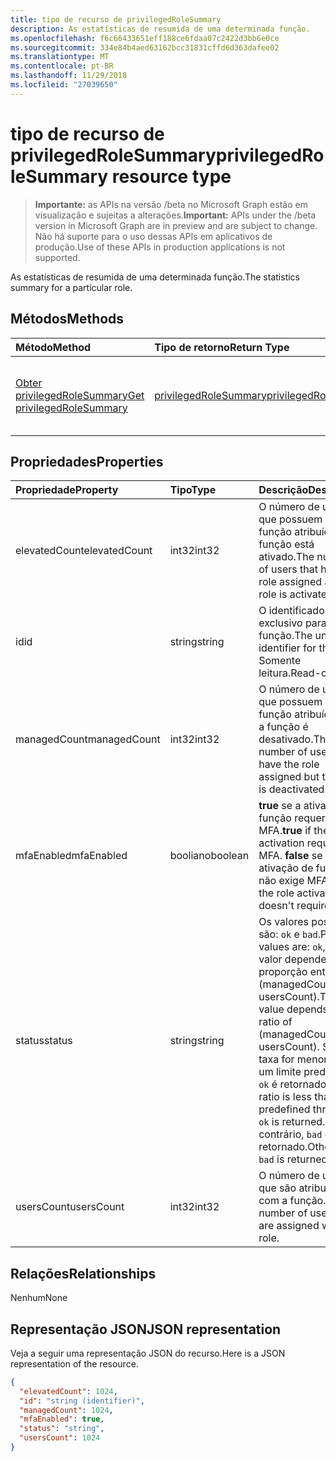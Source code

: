 ```yaml
---
title: tipo de recurso de privilegedRoleSummary
description: As estatísticas de resumida de uma determinada função.
ms.openlocfilehash: f6c66433651eff188ce6fdaa07c2422d3bb6e0ce
ms.sourcegitcommit: 334e84b4aed63162bcc31831cffd6d363dafee02
ms.translationtype: MT
ms.contentlocale: pt-BR
ms.lasthandoff: 11/29/2018
ms.locfileid: "27039650"
---
```

# <a name="privilegedrolesummary-resource-type"></a><span data-ttu-id="3c67b-103">tipo de recurso de privilegedRoleSummary</span><span class="sxs-lookup"><span data-stu-id="3c67b-103">privilegedRoleSummary resource type</span></span>

> <span data-ttu-id="3c67b-104">**Importante:** as APIs na versão /beta no Microsoft Graph estão em visualização e sujeitas a alterações.</span><span class="sxs-lookup"><span data-stu-id="3c67b-104">**Important:** APIs under the /beta version in Microsoft Graph are in preview and are subject to change.</span></span> <span data-ttu-id="3c67b-105">Não há suporte para o uso dessas APIs em aplicativos de produção.</span><span class="sxs-lookup"><span data-stu-id="3c67b-105">Use of these APIs in production applications is not supported.</span></span>

<span data-ttu-id="3c67b-106">As estatísticas de resumida de uma determinada função.</span><span class="sxs-lookup"><span data-stu-id="3c67b-106">The statistics summary for a particular role.</span></span>


## <a name="methods"></a><span data-ttu-id="3c67b-107">Métodos</span><span class="sxs-lookup"><span data-stu-id="3c67b-107">Methods</span></span>

| <span data-ttu-id="3c67b-108">Método</span><span class="sxs-lookup"><span data-stu-id="3c67b-108">Method</span></span>           | <span data-ttu-id="3c67b-109">Tipo de retorno</span><span class="sxs-lookup"><span data-stu-id="3c67b-109">Return Type</span></span>    |<span data-ttu-id="3c67b-110">Descrição</span><span class="sxs-lookup"><span data-stu-id="3c67b-110">Description</span></span>|
|:---------------|:--------|:----------|
|[<span data-ttu-id="3c67b-111">Obter privilegedRoleSummary</span><span class="sxs-lookup"><span data-stu-id="3c67b-111">Get privilegedRoleSummary</span></span>](../api/privilegedrolesummary-get.md) | [<span data-ttu-id="3c67b-112">privilegedRoleSummary</span><span class="sxs-lookup"><span data-stu-id="3c67b-112">privilegedRoleSummary</span></span>](privilegedrolesummary.md) |<span data-ttu-id="3c67b-113">Leia as propriedades e os relacionamentos do objeto privilegedRoleSummary.</span><span class="sxs-lookup"><span data-stu-id="3c67b-113">Read properties and relationships of privilegedRoleSummary object.</span></span>|

## <a name="properties"></a><span data-ttu-id="3c67b-114">Propriedades</span><span class="sxs-lookup"><span data-stu-id="3c67b-114">Properties</span></span>
| <span data-ttu-id="3c67b-115">Propriedade</span><span class="sxs-lookup"><span data-stu-id="3c67b-115">Property</span></span>     | <span data-ttu-id="3c67b-116">Tipo</span><span class="sxs-lookup"><span data-stu-id="3c67b-116">Type</span></span>   |<span data-ttu-id="3c67b-117">Descrição</span><span class="sxs-lookup"><span data-stu-id="3c67b-117">Description</span></span>|
|:---------------|:--------|:----------|
|<span data-ttu-id="3c67b-118">elevatedCount</span><span class="sxs-lookup"><span data-stu-id="3c67b-118">elevatedCount</span></span>|<span data-ttu-id="3c67b-119">int32</span><span class="sxs-lookup"><span data-stu-id="3c67b-119">int32</span></span>|<span data-ttu-id="3c67b-120">O número de usuários que possuem a função atribuída e a função está ativado.</span><span class="sxs-lookup"><span data-stu-id="3c67b-120">The number of users that have the role assigned and the role is activated.</span></span>|
|<span data-ttu-id="3c67b-121">id</span><span class="sxs-lookup"><span data-stu-id="3c67b-121">id</span></span>|<span data-ttu-id="3c67b-122">string</span><span class="sxs-lookup"><span data-stu-id="3c67b-122">string</span></span>| <span data-ttu-id="3c67b-123">O identificador exclusivo para a função.</span><span class="sxs-lookup"><span data-stu-id="3c67b-123">The unique identifier for the role.</span></span> <span data-ttu-id="3c67b-124">Somente leitura.</span><span class="sxs-lookup"><span data-stu-id="3c67b-124">Read-only.</span></span>|
|<span data-ttu-id="3c67b-125">managedCount</span><span class="sxs-lookup"><span data-stu-id="3c67b-125">managedCount</span></span>|<span data-ttu-id="3c67b-126">int32</span><span class="sxs-lookup"><span data-stu-id="3c67b-126">int32</span></span>|<span data-ttu-id="3c67b-127">O número de usuários que possuem a função atribuída, mas a função é desativado.</span><span class="sxs-lookup"><span data-stu-id="3c67b-127">The number of users that have the role assigned but the role is deactivated.</span></span>|
|<span data-ttu-id="3c67b-128">mfaEnabled</span><span class="sxs-lookup"><span data-stu-id="3c67b-128">mfaEnabled</span></span>|<span data-ttu-id="3c67b-129">booliano</span><span class="sxs-lookup"><span data-stu-id="3c67b-129">boolean</span></span>|<span data-ttu-id="3c67b-130">**true** se a ativação de função requer MFA.</span><span class="sxs-lookup"><span data-stu-id="3c67b-130">**true** if the role activation requires MFA.</span></span> <span data-ttu-id="3c67b-131">**false** se a ativação de função não exige MFA.</span><span class="sxs-lookup"><span data-stu-id="3c67b-131">**false** if the role activation doesn't require MFA.</span></span>|
|<span data-ttu-id="3c67b-132">status</span><span class="sxs-lookup"><span data-stu-id="3c67b-132">status</span></span>|<span data-ttu-id="3c67b-133">string</span><span class="sxs-lookup"><span data-stu-id="3c67b-133">string</span></span>| <span data-ttu-id="3c67b-134">Os valores possíveis são: `ok` e `bad`.</span><span class="sxs-lookup"><span data-stu-id="3c67b-134">Possible values are: `ok`, `bad`.</span></span> <span data-ttu-id="3c67b-135">O valor depende a proporção entre (managedCount / usersCount).</span><span class="sxs-lookup"><span data-stu-id="3c67b-135">The value depends on the ratio of (managedCount / usersCount).</span></span> <span data-ttu-id="3c67b-136">Se a taxa for menor que um limite predefinido, `ok` é retornado.</span><span class="sxs-lookup"><span data-stu-id="3c67b-136">If the ratio is less than a predefined threshold, `ok` is returned.</span></span> <span data-ttu-id="3c67b-137">Caso contrário, `bad` é retornado.</span><span class="sxs-lookup"><span data-stu-id="3c67b-137">Otherwise, `bad` is returned.</span></span>|
|<span data-ttu-id="3c67b-138">usersCount</span><span class="sxs-lookup"><span data-stu-id="3c67b-138">usersCount</span></span>|<span data-ttu-id="3c67b-139">int32</span><span class="sxs-lookup"><span data-stu-id="3c67b-139">int32</span></span>|<span data-ttu-id="3c67b-140">O número de usuários que são atribuídos com a função.</span><span class="sxs-lookup"><span data-stu-id="3c67b-140">The number of users that are assigned with the role.</span></span>|

## <a name="relationships"></a><span data-ttu-id="3c67b-141">Relações</span><span class="sxs-lookup"><span data-stu-id="3c67b-141">Relationships</span></span>
<span data-ttu-id="3c67b-142">Nenhum</span><span class="sxs-lookup"><span data-stu-id="3c67b-142">None</span></span>


## <a name="json-representation"></a><span data-ttu-id="3c67b-143">Representação JSON</span><span class="sxs-lookup"><span data-stu-id="3c67b-143">JSON representation</span></span>

<span data-ttu-id="3c67b-144">Veja a seguir uma representação JSON do recurso.</span><span class="sxs-lookup"><span data-stu-id="3c67b-144">Here is a JSON representation of the resource.</span></span>

<!-- {
  "blockType": "resource",
  "optionalProperties": [

  ],
  "@odata.type": "microsoft.graph.privilegedRoleSummary"
}-->

```json
{
  "elevatedCount": 1024,
  "id": "string (identifier)",
  "managedCount": 1024,
  "mfaEnabled": true,
  "status": "string",
  "usersCount": 1024
}

```

<!-- uuid: 8fcb5dbc-d5aa-4681-8e31-b001d5168d79
2015-10-25 14:57:30 UTC -->
<!-- {
  "type": "#page.annotation",
  "description": "privilegedRoleSummary resource",
  "keywords": "",
  "section": "documentation",
  "tocPath": ""
}-->